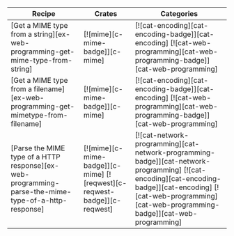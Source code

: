 | Recipe | Crates | Categories |
|--------|--------|------------|
| [Get a MIME type from a string][ex-web-programming-get-mime-type-from-string] | [![mime][c-mime-badge]][c-mime] | [![cat-encoding][cat-encoding-badge]][cat-encoding] [![cat-web-programming][cat-web-programming-badge]][cat-web-programming] |
| [Get a MIME type from a filename][ex-web-programming-get-mimetype-from-filename] | [![mime][c-mime-badge]][c-mime] | [![cat-encoding][cat-encoding-badge]][cat-encoding] [![cat-web-programming][cat-web-programming-badge]][cat-web-programming] |
| [Parse the MIME type of a HTTP response][ex-web-programming-parse-the-mime-type-of-a-http-response] | [![mime][c-mime-badge]][c-mime] [![reqwest][c-reqwest-badge]][c-reqwest] | [![cat-network-programming][cat-network-programming-badge]][cat-network-programming] [![cat-encoding][cat-encoding-badge]][cat-encoding] [![cat-web-programming][cat-web-programming-badge]][cat-web-programming] |

<div class="hidden">
</div>
